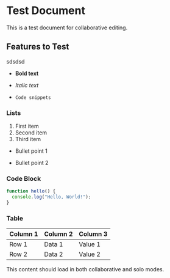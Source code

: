 # Test Document

This is a test document for collaborative editing.

## Features to Test

sdsdsd

* **Bold text**

* *Italic text*

* `Code snippets`

### Lists

1. First item
2. Second item
3. Third item

* Bullet point 1

* Bullet point 2

### Code Block

```javascript
function hello() {
  console.log("Hello, World!");
}
```

### Table

| Column 1 | Column 2 | Column 3 |
| -------- | -------- | -------- |
| Row 1    | Data 1   | Value 1  |
| Row 2    | Data 2   | Value 2  |

This content should load in both collaborative and solo modes.
